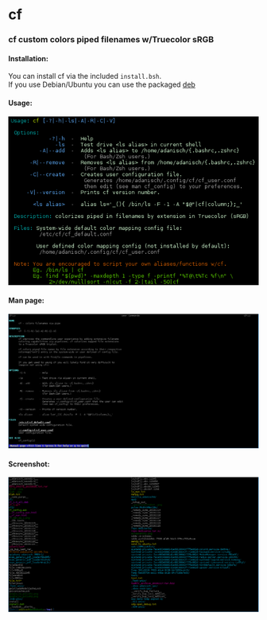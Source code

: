 # cf
### cf custom colors piped filenames w/Truecolor sRGB 

#### Installation: 
You can install cf via the included `install.bsh`.<br>
If you use Debian/Ubuntu you can use the packaged [deb](https://github.com/AdamDanischewski/cf/raw/debian/cf_1.0_all.deb)

#### Usage: 
![cf usage ss](https://raw.githubusercontent.com/AdamDanischewski/cf/assets/cf_usage_ss_1.png)

#### Man page:
![cf man page](https://raw.githubusercontent.com/AdamDanischewski/cf/assets/cf_man_ss_1.png)

#### Screenshot: 
![cf ss](https://raw.githubusercontent.com/AdamDanischewski/cf/assets/cf_ss_1.png)
